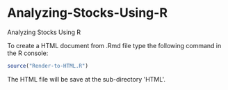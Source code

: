 # Analyzing-Stocks-Using-R
Analyzing Stocks Using R



To create a HTML document from .Rmd file type the following command in the R console:
```R
source("Render-to-HTML.R")
```

The HTML file will be save at the sub-directory 'HTML'.